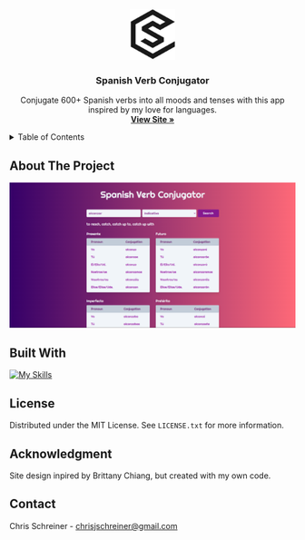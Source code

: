 <!-- PROJECT LOGO -->
<br />
<div align="center">
<img src="src/assets/logo_black.png" alt="Logo" width="80" height="90">

<h3 align="center">Spanish Verb Conjugator</h3>

  <p align="center">
    Conjugate 600+ Spanish verbs into all moods and tenses with this app inspired by my love for languages.
    <br />
    <a href="https://spanish-verb-conjugator.onrender.com"><Strong>View Site »</Strong></a>
  </p>
</div>

<!-- TABLE OF CONTENTS -->
<details>
  <summary>Table of Contents</summary>
  <ol>
    <li><a href="#about-the-project">About The Project</a></li>
    <li><a href="#built-with">Built With</a></li>
    <li><a href="#built-with">Acknowledgement</a></li>
    <li><a href="#license">License</a></li>
    <li><a href="#contact">Contact</a></li>
  </ol>
</details>

<!-- ABOUT THE PROJECT -->
## About The Project

![Portfolio Screen Shot][product-screenshot]

## Built With

[![My Skills](https://skillicons.dev/icons?i=html,css,js,react,sass,vscode&perline=18)](https://skillicons.dev)

<!-- LICENSE -->
## License

Distributed under the MIT License. See `LICENSE.txt` for more information.

<!-- ACKNOWLEDGMENT -->
## Acknowledgment

Site design inpired by Brittany Chiang, but created with my own code.

<!-- CONTACT -->
## Contact

Chris Schreiner - chrisjschreiner@gmail.com

<!-- MARKDOWN LINKS & IMAGES -->
<!-- https://www.markdownguide.org/basic-syntax/#reference-style-links -->
[contributors-shield]: https://img.shields.io/github/contributors/chrisjschreiner/Portfolio.svg?style=for-the-badge
[contributors-url]: https://github.com/chrisjschreiner/Portfolio/graphs/contributors
[forks-shield]: https://img.shields.io/github/forks/chrisjschreiner/Portfolio.svg?style=for-the-badge
[forks-url]: https://github.com/chrisjschreiner/Portfolio/network/members
[stars-shield]: https://img.shields.io/github/stars/chrisjschreiner/Portfolio.svg?style=for-the-badge
[stars-url]: https://github.com/chrisjschreiner/Portfolio/stargazers
[issues-shield]: https://img.shields.io/github/issues/chrisjschreiner/Portfolio.svg?style=for-the-badge
[issues-url]: https://github.com/chrisjschreiner/Portfolio/issues
[license-shield]: https://img.shields.io/github/license/chrisjschreiner/Portfolio.svg?style=for-the-badge
[license-url]: https://github.com/chrisjschreiner/Portfolio/blob/master/LICENSE.txt
[linkedin-shield]: https://img.shields.io/badge/-LinkedIn-black.svg?style=for-the-badge&logo=linkedin&colorB=555
[linkedin-url]: https://linkedin.com/in/linkedin_username
[product-screenshot]: src/assets/screenshot_readme.png
[Next.js]: https://img.shields.io/badge/next.js-000000?style=for-the-badge&logo=nextdotjs&logoColor=white
[Next-url]: https://nextjs.org/
[React.js]: https://img.shields.io/badge/React-20232A?style=for-the-badge&logo=react&logoColor=61DAFB
[React-url]: https://reactjs.org/
[Vue.js]: https://img.shields.io/badge/Vue.js-35495E?style=for-the-badge&logo=vuedotjs&logoColor=4FC08D
[Vue-url]: https://vuejs.org/
[Angular.io]: https://img.shields.io/badge/Angular-DD0031?style=for-the-badge&logo=angular&logoColor=white
[Angular-url]: https://angular.io/
[Svelte.dev]: https://img.shields.io/badge/Svelte-4A4A55?style=for-the-badge&logo=svelte&logoColor=FF3E00
[Svelte-url]: https://svelte.dev/
[Laravel.com]: https://img.shields.io/badge/Laravel-FF2D20?style=for-the-badge&logo=laravel&logoColor=white
[Laravel-url]: https://laravel.com
[Bootstrap.com]: https://img.shields.io/badge/Bootstrap-563D7C?style=for-the-badge&logo=bootstrap&logoColor=white
[Bootstrap-url]: https://getbootstrap.com
[JQuery.com]: https://img.shields.io/badge/jQuery-0769AD?style=for-the-badge&logo=jquery&logoColor=white
[JQuery-url]: https://jquery.com 

